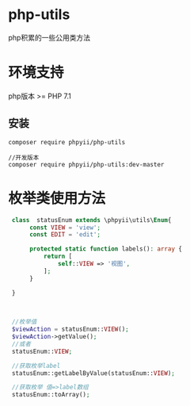 # php-utils
php积累的一些公用类方法

# 环境支持

php版本 >= PHP 7.1

安装
------------

```
composer require phpyii/php-utils

//开发版本
composer require phpyii/php-utils:dev-master

```

# 枚举类使用方法

   ```php
    class  statusEnum extends \phpyii\utils\Enum{
         const VIEW = 'view';
         const EDIT = 'edit';

         protected static function labels(): array {
             return [
                 self::VIEW => '视图',
             ];
         }

    }

    
    
    //枚举值
    $viewAction = statusEnum::VIEW();
    $viewAction->getValue();
    //或者
    statusEnum::VIEW;

    //获取枚举label
    statusEnum::getLabelByValue(statusEnum::VIEW);

    //获取枚举 值=>label数组
    statusEnum::toArray();

   ```

